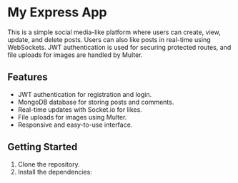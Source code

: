 # My Express App

This is a simple social media-like platform where users can create, view, update, and delete posts. Users can also like posts in real-time using WebSockets. JWT authentication is used for securing protected routes, and file uploads for images are handled by Multer.

## Features
- JWT authentication for registration and login.
- MongoDB database for storing posts and comments.
- Real-time updates with Socket.io for likes.
- File uploads for images using Multer.
- Responsive and easy-to-use interface.

## Getting Started

1. Clone the repository.
2. Install the dependencies: